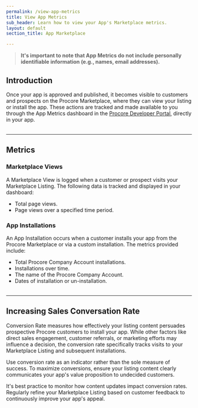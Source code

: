 ```yaml
---
permalink: /view-app-metrics
title: View App Metrics
sub_header: Learn how to view your App's Marketplace metrics.
layout: default
section_title: App Marketplace

---
```

>**It's important to note that App Metrics do not include personally identifiable information (e.g., names, email addresses).**

## Introduction
Once your app is approved and published, it becomes visible to customers and prospects on the Procore Marketplace, where they can view your listing or install the app. These actions are tracked and made available to you through the App Metrics dashboard in the <a href="https://developers.procore.com/developers" target="blank">Procore Developer Portal</a>, directly in your app.
<br><br>

***
## Metrics
### Marketplace Views
A Marketplace View is logged when a customer or prospect visits your Marketplace Listing. The following data is tracked and displayed in your dashboard:

- Total page views.
- Page views over a specified time period.

### App Installations
An App Installation occurs when a customer installs your app from the Procore Marketplace or via a custom installation. The metrics provided include:

- Total Procore Company Account installations.
- Installations over time.
- The name of the Procore Company Account.
- Dates of installation or un-installation.
<br><br>

***
## Increasing Sales Conversation Rate
Conversion Rate measures how effectively your listing content persuades prospective Procore customers to install your app. While other factors like direct sales engagement, customer referrals, or marketing efforts may influence a decision, the conversion rate specifically tracks visits to your Marketplace Listing and subsequent installations.

Use conversion rate as an indicator rather than the sole measure of success. To maximize conversions, ensure your listing content clearly communicates your app's value proposition to undecided customers.

It's best practice to monitor how content updates impact conversion rates. Regularly refine your Marketplace Listing based on customer feedback to continuously improve your app's appeal.
<br><br>
